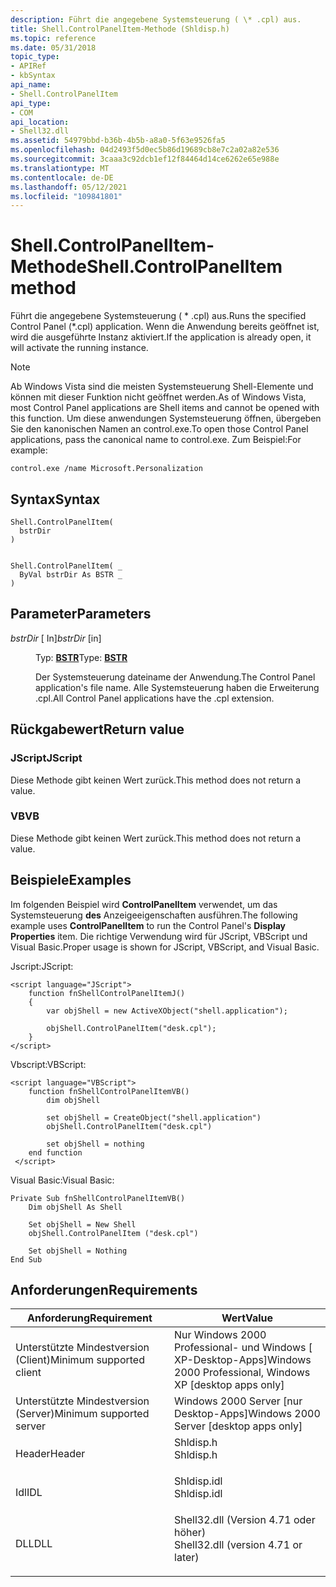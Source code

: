 ```yaml
---
description: Führt die angegebene Systemsteuerung ( \* .cpl) aus.
title: Shell.ControlPanelItem-Methode (Shldisp.h)
ms.topic: reference
ms.date: 05/31/2018
topic_type:
- APIRef
- kbSyntax
api_name:
- Shell.ControlPanelItem
api_type:
- COM
api_location:
- Shell32.dll
ms.assetid: 54979bbd-b36b-4b5b-a8a0-5f63e9526fa5
ms.openlocfilehash: 04d2493f5d0ec5b86d19689cb8e7c2a02a82e536
ms.sourcegitcommit: 3caaa3c92dcb1ef12f84464d14ce6262e65e988e
ms.translationtype: MT
ms.contentlocale: de-DE
ms.lasthandoff: 05/12/2021
ms.locfileid: "109841801"
---
```

# <a name="shellcontrolpanelitem-method"></a><span data-ttu-id="46079-103">Shell.ControlPanelItem-Methode</span><span class="sxs-lookup"><span data-stu-id="46079-103">Shell.ControlPanelItem method</span></span>

<span data-ttu-id="46079-104">Führt die angegebene Systemsteuerung ( \* .cpl) aus.</span><span class="sxs-lookup"><span data-stu-id="46079-104">Runs the specified Control Panel (\*.cpl) application.</span></span> <span data-ttu-id="46079-105">Wenn die Anwendung bereits geöffnet ist, wird die ausgeführte Instanz aktiviert.</span><span class="sxs-lookup"><span data-stu-id="46079-105">If the application is already open, it will activate the running instance.</span></span>

> [!Note]  
> <span data-ttu-id="46079-106">Ab Windows Vista sind die meisten Systemsteuerung Shell-Elemente und können mit dieser Funktion nicht geöffnet werden.</span><span class="sxs-lookup"><span data-stu-id="46079-106">As of Windows Vista, most Control Panel applications are Shell items and cannot be opened with this function.</span></span> <span data-ttu-id="46079-107">Um diese anwendungen Systemsteuerung öffnen, übergeben Sie den kanonischen Namen an control.exe.</span><span class="sxs-lookup"><span data-stu-id="46079-107">To open those Control Panel applications, pass the canonical name to control.exe.</span></span> <span data-ttu-id="46079-108">Zum Beispiel:</span><span class="sxs-lookup"><span data-stu-id="46079-108">For example:</span></span>
>
> ``` syntax
> control.exe /name Microsoft.Personalization
> ```

 

## <a name="syntax"></a><span data-ttu-id="46079-109">Syntax</span><span class="sxs-lookup"><span data-stu-id="46079-109">Syntax</span></span>


```JScript
Shell.ControlPanelItem(
  bstrDir
)
```


```VB

Shell.ControlPanelItem( _
  ByVal bstrDir As BSTR _
)
```





## <a name="parameters"></a><span data-ttu-id="46079-110">Parameter</span><span class="sxs-lookup"><span data-stu-id="46079-110">Parameters</span></span>

<dl> <dt>

<span data-ttu-id="46079-111">*bstrDir* \[ In\]</span><span class="sxs-lookup"><span data-stu-id="46079-111">*bstrDir* \[in\]</span></span>
</dt> <dd>

<span data-ttu-id="46079-112">Typ: **[ **BSTR**](/previous-versions/windows/desktop/automat/bstr)**</span><span class="sxs-lookup"><span data-stu-id="46079-112">Type: **[**BSTR**](/previous-versions/windows/desktop/automat/bstr)**</span></span>

<span data-ttu-id="46079-113">Der Systemsteuerung dateiname der Anwendung.</span><span class="sxs-lookup"><span data-stu-id="46079-113">The Control Panel application's file name.</span></span> <span data-ttu-id="46079-114">Alle Systemsteuerung haben die Erweiterung .cpl.</span><span class="sxs-lookup"><span data-stu-id="46079-114">All Control Panel applications have the .cpl extension.</span></span>

</dd> </dl>

## <a name="return-value"></a><span data-ttu-id="46079-115">Rückgabewert</span><span class="sxs-lookup"><span data-stu-id="46079-115">Return value</span></span>

### <a name="jscript"></a><span data-ttu-id="46079-116">JScript</span><span class="sxs-lookup"><span data-stu-id="46079-116">JScript</span></span>

<span data-ttu-id="46079-117">Diese Methode gibt keinen Wert zurück.</span><span class="sxs-lookup"><span data-stu-id="46079-117">This method does not return a value.</span></span>

### <a name="vb"></a><span data-ttu-id="46079-118">VB</span><span class="sxs-lookup"><span data-stu-id="46079-118">VB</span></span>

<span data-ttu-id="46079-119">Diese Methode gibt keinen Wert zurück.</span><span class="sxs-lookup"><span data-stu-id="46079-119">This method does not return a value.</span></span>

## <a name="examples"></a><span data-ttu-id="46079-120">Beispiele</span><span class="sxs-lookup"><span data-stu-id="46079-120">Examples</span></span>

<span data-ttu-id="46079-121">Im folgenden Beispiel wird **ControlPanelItem** verwendet, um das Systemsteuerung **des** Anzeigeeigenschaften ausführen.</span><span class="sxs-lookup"><span data-stu-id="46079-121">The following example uses **ControlPanelItem** to run the Control Panel's **Display Properties** item.</span></span> <span data-ttu-id="46079-122">Die richtige Verwendung wird für JScript, VBScript und Visual Basic.</span><span class="sxs-lookup"><span data-stu-id="46079-122">Proper usage is shown for JScript, VBScript, and Visual Basic.</span></span>

<span data-ttu-id="46079-123">Jscript:</span><span class="sxs-lookup"><span data-stu-id="46079-123">JScript:</span></span>


```JScript
<script language="JScript">
    function fnShellControlPanelItemJ()
    {
        var objShell = new ActiveXObject("shell.application");
        
        objShell.ControlPanelItem("desk.cpl");
    }
</script>
```



<span data-ttu-id="46079-124">Vbscript:</span><span class="sxs-lookup"><span data-stu-id="46079-124">VBScript:</span></span>


```VB
<script language="VBScript">
    function fnShellControlPanelItemVB()
        dim objShell
        
        set objShell = CreateObject("shell.application")
        objShell.ControlPanelItem("desk.cpl")
       
        set objShell = nothing
    end function
 </script>
```



<span data-ttu-id="46079-125">Visual Basic:</span><span class="sxs-lookup"><span data-stu-id="46079-125">Visual Basic:</span></span>


```VB
Private Sub fnShellControlPanelItemVB()
    Dim objShell As Shell
    
    Set objShell = New Shell
    objShell.ControlPanelItem ("desk.cpl")
    
    Set objShell = Nothing
End Sub
```



## <a name="requirements"></a><span data-ttu-id="46079-126">Anforderungen</span><span class="sxs-lookup"><span data-stu-id="46079-126">Requirements</span></span>



| <span data-ttu-id="46079-127">Anforderung</span><span class="sxs-lookup"><span data-stu-id="46079-127">Requirement</span></span> | <span data-ttu-id="46079-128">Wert</span><span class="sxs-lookup"><span data-stu-id="46079-128">Value</span></span> |
|-------------------------------------|----------------------------------------------------------------------------------------------------------------|
| <span data-ttu-id="46079-129">Unterstützte Mindestversion (Client)</span><span class="sxs-lookup"><span data-stu-id="46079-129">Minimum supported client</span></span><br/> | <span data-ttu-id="46079-130">Nur Windows 2000 Professional- und Windows \[ XP-Desktop-Apps\]</span><span class="sxs-lookup"><span data-stu-id="46079-130">Windows 2000 Professional, Windows XP \[desktop apps only\]</span></span><br/>                                         |
| <span data-ttu-id="46079-131">Unterstützte Mindestversion (Server)</span><span class="sxs-lookup"><span data-stu-id="46079-131">Minimum supported server</span></span><br/> | <span data-ttu-id="46079-132">Windows 2000 Server \[nur Desktop-Apps\]</span><span class="sxs-lookup"><span data-stu-id="46079-132">Windows 2000 Server \[desktop apps only\]</span></span><br/>                                                           |
| <span data-ttu-id="46079-133">Header</span><span class="sxs-lookup"><span data-stu-id="46079-133">Header</span></span><br/>                   | <dl> <span data-ttu-id="46079-134"><dt>Shldisp.h</dt></span><span class="sxs-lookup"><span data-stu-id="46079-134"><dt>Shldisp.h</dt></span></span> </dl>                           |
| <span data-ttu-id="46079-135">Idl</span><span class="sxs-lookup"><span data-stu-id="46079-135">IDL</span></span><br/>                      | <dl> <span data-ttu-id="46079-136"><dt>Shldisp.idl</dt></span><span class="sxs-lookup"><span data-stu-id="46079-136"><dt>Shldisp.idl</dt></span></span> </dl>                         |
| <span data-ttu-id="46079-137">DLL</span><span class="sxs-lookup"><span data-stu-id="46079-137">DLL</span></span><br/>                      | <dl> <span data-ttu-id="46079-138"><dt>Shell32.dll (Version 4.71 oder höher)</dt></span><span class="sxs-lookup"><span data-stu-id="46079-138"><dt>Shell32.dll (version 4.71 or later)</dt></span></span> </dl> |



 

 
